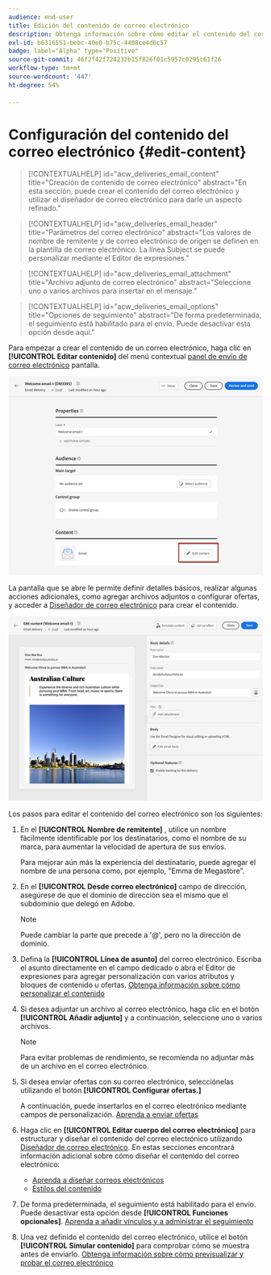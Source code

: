 ```yaml
---
audience: end-user
title: Edición del contenido de correo electrónico
description: Obtenga información sobre cómo editar el contenido del correo electrónico en la IU de la web de Campaign
exl-id: b6316551-bebc-40e0-b75c-4408ce4d6c57
badge: label="Alpha" type="Positive"
source-git-commit: 46f2f42f724232b15f826f01c5957c0295c61f26
workflow-type: tm+mt
source-wordcount: '447'
ht-degree: 54%

---
```


# Configuración del contenido del correo electrónico {#edit-content}

>[!CONTEXTUALHELP]
>id="acw_deliveries_email_content"
>title="Creación de contenido de correo electrónico"
>abstract="En esta sección, puede crear el contenido del correo electrónico y utilizar el diseñador de correo electrónico para darle un aspecto refinado."

>[!CONTEXTUALHELP]
>id="acw_deliveries_email_header"
>title="Parámetros del correo electrónico"
>abstract="Los valores de nombre de remitente y de correo electrónico de origen se definen en la plantilla de correo electrónico. La línea Subject se puede personalizar mediante el Editor de expresiones."

>[!CONTEXTUALHELP]
>id="acw_deliveries_email_attachment"
>title="Archivo adjunto de correo electrónico"
>abstract="Seleccione uno o varios archivos para insertar en el mensaje."

>[!CONTEXTUALHELP]
>id="acw_deliveries_email_options"
>title="Opciones de seguimiento"
>abstract="De forma predeterminada, el seguimiento está habilitado para el envío. Puede desactivar esta opción desde aquí."

Para empezar a crear el contenido de un correo electrónico, haga clic en **[!UICONTROL Editar contenido]** del menú contextual [panel de envío de correo electrónico](../email/create-email.md) pantalla.

![](assets/email-edit-content.png)

La pantalla que se abre le permite definir detalles básicos, realizar algunas acciones adicionales, como agregar archivos adjuntos o configurar ofertas, y acceder a [Diseñador de correo electrónico](#start-authoring) para crear el contenido.

![](assets/email-edit-content-dashboard.png)

Los pasos para editar el contenido del correo electrónico son los siguientes:

1. En el **[!UICONTROL Nombre de remitente]** , utilice un nombre fácilmente identificable por los destinatarios, como el nombre de su marca, para aumentar la velocidad de apertura de sus envíos.

   Para mejorar aún más la experiencia del destinatario, puede agregar el nombre de una persona como, por ejemplo, &quot;Emma de Megastore&quot;.

1. En el **[!UICONTROL Desde correo electrónico]** campo de dirección, asegúrese de que el dominio de dirección sea el mismo que el subdominio que delegó en Adobe.

   >[!NOTE]
   >
   >    Puede cambiar la parte que precede a &#39;@&#39;, pero no la dirección de dominio.

   <!--In the Reply address text fields, the sender's address is used by default for replies. However, Adobe recommends using an existing real address such as your brand's customer care. In this case, if a recipient sends a reply, the customer care will be able to handle it.-->

1. Defina la **[!UICONTROL Línea de asunto]** del correo electrónico. Escriba el asunto directamente en el campo dedicado o abra el Editor de expresiones para agregar personalización con varios atributos y bloques de contenido u ofertas. [Obtenga información sobre cómo personalizar el contenido](../personalization/personalize.md)

1. Si desea adjuntar un archivo al correo electrónico, haga clic en el botón **[!UICONTROL Añadir adjunto]** y a continuación, seleccione uno o varios archivos.

   >[!NOTE]
   >
   >    Para evitar problemas de rendimiento, se recomienda no adjuntar más de un archivo en el correo electrónico.

   <!--limitation on size + number of files?-->

1. Si desea enviar ofertas con su correo electrónico, selecciónelas utilizando el botón **[!UICONTROL Configurar ofertas.]**

   A continuación, puede insertarlos en el correo electrónico mediante campos de personalización. [Aprenda a enviar ofertas](offers.md)

1. Haga clic en **[!UICONTROL Editar cuerpo del correo electrónico]** para estructurar y diseñar el contenido del correo electrónico utilizando [Diseñador de correo electrónico](#start-authoring). En estas secciones encontrará información adicional sobre cómo diseñar el contenido del correo electrónico:

   * [Aprenda a diseñar correos electrónicos](create-email-content.md)
   * [Estilos del contenido](get-started-email-style.md)

1. De forma predeterminada, el seguimiento está habilitado para el envío. Puede desactivar esta opción desde **[!UICONTROL Funciones opcionales]**. [Aprenda a añadir vínculos y a administrar el seguimiento](message-tracking.md)

1. Una vez definido el contenido del correo electrónico, utilice el botón **[!UICONTROL Simular contenido]** para comprobar cómo se muestra antes de enviarlo. [Obtenga información sobre cómo previsualizar y probar el correo electrónico](../preview-test/preview-test.md)

